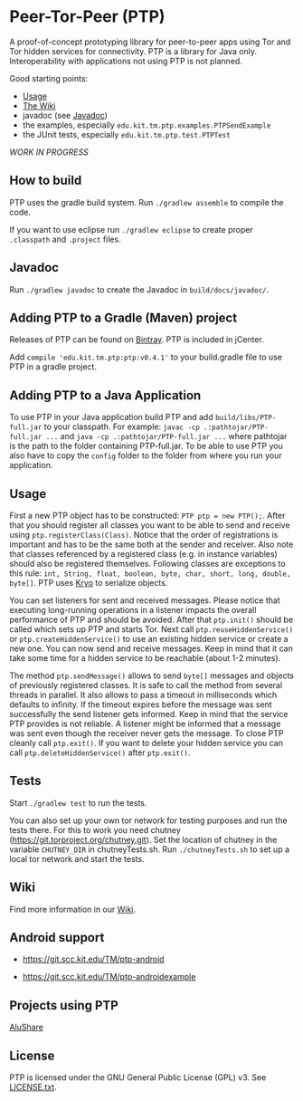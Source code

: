 # Peer-Tor-Peer (PTP)

A proof-of-concept prototyping library for peer-to-peer
apps using Tor and Tor hidden services for connectivity.
PTP is a library for Java only. Interoperability with
applications not using PTP is not planned.

Good starting points:

* [Usage](README.md#usage)
* [The Wiki](https://github.com/kit-tm/PTP/wiki)
* javadoc (see [Javadoc](README.md#javadoc))
* the examples, especially `edu.kit.tm.ptp.examples.PTPSendExample`
* the JUnit tests, especially `edu.kit.tm.ptp.test.PTPTest`

*WORK IN PROGRESS*

## How to build

PTP uses the gradle build system.
Run `./gradlew assemble` to compile the code.

If you want to use eclipse run `./gradlew eclipse` to create proper
`.classpath` and `.project` files.

## Javadoc

Run `./gradlew javadoc` to create the Javadoc in `build/docs/javadoc/`.

## Adding PTP to a Gradle (Maven) project
Releases of PTP can be found on [Bintray](https://bintray.com/kit-tm/PTP/ptp).
PTP is included in jCenter.

Add `compile 'edu.kit.tm.ptp:ptp:v0.4.1'` to your build.gradle file to use PTP in a gradle project.

## Adding PTP to a Java Application

To use PTP in your Java application build PTP and add `build/libs/PTP-full.jar` to your classpath.
For example: `javac -cp .:pathtojar/PTP-full.jar ...` and `java -cp .:pathtojar/PTP-full.jar ...` 
where pathtojar is the path to the folder containing PTP-full.jar.
To be able to use PTP you also have to copy the `config` folder to the folder from where you run your application. 

## Usage

First a new PTP object has to be constructed: `PTP ptp = new PTP();`.
After that you should register all classes you want to be able to send and receive using `ptp.registerClass(Class)`.
Notice that the order of registrations is important and has to be the same both at the sender and receiver.
Also note that classes referenced by a registered class (e.g. in instance variables) should also be registered themselves. Following classes are exceptions to this rule: `int, String, float, boolean, byte, char, short, long, double, byte[]`.
PTP uses [Kryo](https://github.com/EsotericSoftware/kryo) to serialize objects.


You can set listeners for sent and received messages.
Please notice that executing long-running operations in a listener impacts
the overall performance of PTP and should be avoided.
After that `ptp.init()` should be called which sets up PTP and starts Tor.
Next call `ptp.reuseHiddenService()` or `ptp.createHiddenService()` to use an existing hidden service or create a new one.
You can now send and receive messages. Keep in mind that it can take some time for a hidden service to be reachable (about 1-2 minutes). 


The method `ptp.sendMessage()` allows to send `byte[]` messages and objects of previously registered classes.
It is safe to call the method from several threads in parallel.
It also allows to pass a timeout in milliseconds which defaults to infinity.
If the timeout expires before the message was sent successfully the send listener gets informed.
Keep in mind that the service PTP provides is not reliable.
A listener might be informed that a message was sent even though the receiver never gets the message. 
To close PTP cleanly call `ptp.exit()`. If you want to delete your hidden service you can call `ptp.deleteHiddenService()` after `ptp.exit()`.

## Tests

Start `./gradlew test` to run the tests.

You can also set up your own tor network for testing purposes and run the tests there.
For this to work you need chutney (https://git.torproject.org/chutney.git).
Set the location of chutney in the variable `CHUTNEY_DIR` in chutneyTests.sh.
Run `./chutneyTests.sh` to set up a local tor network and start the tests.

## Wiki

Find more information in our [Wiki](https://github.com/kit-tm/PTP/wiki).

## Android support

- https://git.scc.kit.edu/TM/ptp-android

- https://git.scc.kit.edu/TM/ptp-androidexample


## Projects using PTP

[AluShare](https://github.com/weichweich/AluShare)

## License

PTP is licensed under the GNU General Public License (GPL) v3. See [LICENSE.txt](LICENSE.txt).
